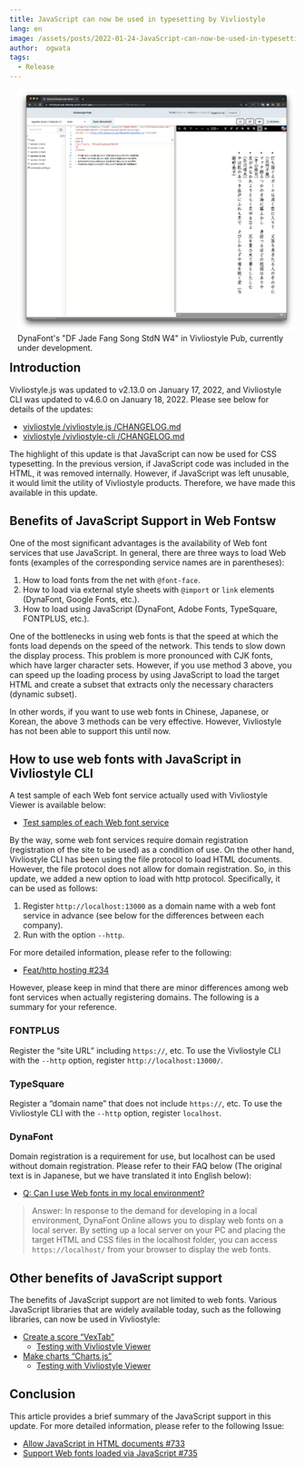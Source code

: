 ```yaml
---
title: JavaScript can now be used in typesetting by Vivliostyle
lang: en
image: /assets/posts/2022-01-24-JavaScript-can-now-be-used-in-typesetting-by-Vivliostyle/fig-1.png
author:  ogwata
tags:
  - Release
---
```

<div style="float: right; margin: 0 0 1em 1em;"><img src="/assets/posts/2022-01-24-JavaScript-can-now-be-used-in-typesetting-by-Vivliostyle/fig-1.png" alt="JavaScript can now be used in typesetting by Vivliostyle" style="width: 620px;" /><figcaption>DynaFont's "DF Jade Fang Song StdN W4" in Vivliostyle Pub, currently under development.</figcaption></div>

## Introduction

Vivliostyle.js was updated to v2.13.0 on January 17, 2022, and Vivliostyle CLI was updated to v4.6.0 on January 18, 2022. Please see below for details of the updates:

- [vivliostyle /vivliostyle.js /CHANGELOG.md](https://github.com/vivliostyle/vivliostyle.js/blob/master/CHANGELOG.md)
- [vivliostyle /vivliostyle-cli /CHANGELOG.md](https://github.com/vivliostyle/vivliostyle-cli/blob/main/CHANGELOG.md)

The highlight of this update is that JavaScript can now be used for CSS typesetting. In the previous version, if JavaScript code was included in the HTML, it was removed internally. However, if JavaScript was left unusable, it would limit the utility of Vivliostyle products. Therefore, we have made this available in this update.

## Benefits of JavaScript Support in Web Fontsw

One of the most significant advantages is the availability of Web font services that use JavaScript. In general, there are three ways to load Web fonts (examples of the corresponding service names are in parentheses):

1. How to load fonts from the net with `@font-face`.
2. How to load via external style sheets with `@import` or `link` elements (DynaFont, Google Fonts, etc.).
3. How to load using JavaScript (DynaFont, Adobe Fonts, TypeSquare, FONTPLUS, etc.).

One of the bottlenecks in using web fonts is that the speed at which the fonts load depends on the speed of the network. This tends to slow down the display process. This problem is more pronounced with CJK fonts, which have larger character sets. However, if you use method 3 above, you can speed up the loading process by using JavaScript to load the target HTML and create a subset that extracts only the necessary characters (dynamic subset).

In other words, if you want to use web fonts in Chinese, Japanese, or Korean, the above 3 methods can be very effective. However, Vivliostyle has not been able to support this until now.

## How to use web fonts with JavaScript in Vivliostyle CLI

A test sample of each Web font service actually used with Vivliostyle Viewer is available below:

- [Test samples of each Web font service](https://github.com/vivliostyle/vivliostyle.js/issues/735#issuecomment-1006275491)

By the way, some web font services require domain registration (registration of the site to be used) as a condition of use. On the other hand, Vivliostyle CLI has been using the file protocol to load HTML documents. However, the file protocol does not allow for domain registration. So, in this update, we added a new option to load with http protocol. Specifically, it can be used as follows:

1. Register `http://localhost:13000` as a domain name with a web font service in advance (see below for the differences between each company).
2. Run with the option `--http`.

For more detailed information, please refer to the following:

- [ Feat/http hosting #234 ](https://github.com/vivliostyle/vivliostyle-cli/pull/234)

However, please keep in mind that there are minor differences among web font services when actually registering domains. The following is a summary for your reference.

### FONTPLUS

Register the “site URL” including `https://`, etc. To use the Vivliostyle CLI with the `--http` option, register `http://localhost:13000/`.

### TypeSquare

Register a “domain name” that does not include `https://`, etc. To use the Vivliostyle CLI with the `--http` option, register `localhost`.

### DynaFont

Domain registration is a requirement for use, but localhost can be used without domain registration. Please refer to their FAQ below (The original text is in Japanese, but we have translated it into English below):

- [Q: Can I use Web fonts in my local environment?<i class="fas fa-external-link-alt"></i>](https://www.dynacw.co.jp/support/support_faq_detail.aspx?qid=456&fcid=223)

> Answer: In response to the demand for developing in a local environment, DynaFont Online allows you to display web fonts on a local server. By setting up a local server on your PC and placing the target HTML and CSS files in the localhost folder, you can access `https://localhost/` from your browser to display the web fonts.

## Other benefits of JavaScript support

The benefits of JavaScript support are not limited to web fonts. Various JavaScript libraries that are widely available today, such as the following libraries, can now be used in Vivliostyle:

- [Create a score “VexTab”<i class="fas fa-external-link-alt"></i>](http://vexflow.com/vextab/tutorial.html)
    - [Testing with Vivliostyle Viewer](https://vivliostyle.vercel.app/#src=https://raw.githack.com/0xfe/vextab/master/doc/tutorial.html)
- [Make charts “Charts.js”<i class="fas fa-external-link-alt"></i>](https://www.chartjs.org/)
    - [Testing with Vivliostyle Viewer](https://vivliostyle.vercel.app/#src=https://raw.githack.com/zopyx/print-css-rocks/master/lessons/lesson-chart-js/index.html)

## Conclusion

This article provides a brief summary of the JavaScript support in this update. For more detailed information, please refer to the following Issue:

- [Allow JavaScript in HTML documents #733](https://github.com/vivliostyle/vivliostyle.js/issues/733)
- [Support Web fonts loaded via JavaScript #735](https://github.com/vivliostyle/vivliostyle.js/issues/735)